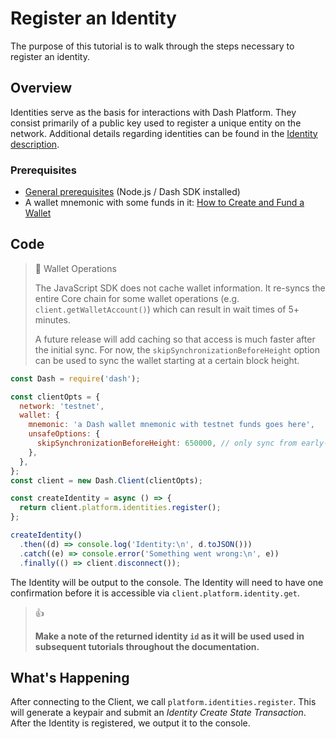# Register an Identity

The purpose of this tutorial is to walk through the steps necessary to register an identity.

## Overview
Identities serve as the basis for interactions with Dash Platform. They consist primarily of a public key used to register a unique entity on the network. Additional details regarding identities can be found in the [Identity description](explanation-identity).

### Prerequisites
- [General prerequisites](tutorials-introduction#prerequisites) (Node.js / Dash SDK installed)
- A wallet mnemonic with some funds in it: [How to Create and Fund a Wallet](tutorial-create-and-fund-a-wallet)

## Code

> 📘 Wallet Operations
>
> The JavaScript SDK does not cache wallet information. It re-syncs the entire Core chain for some wallet operations (e.g. `client.getWalletAccount()`) which can result in wait times of  5+ minutes. 
>
> A future release will add caching so that access is much faster after the initial sync. For now, the `skipSynchronizationBeforeHeight` option can be used to sync the wallet starting at a certain block height.

```javascript
const Dash = require('dash');

const clientOpts = {
  network: 'testnet',
  wallet: {
  	mnemonic: 'a Dash wallet mnemonic with testnet funds goes here',
    unsafeOptions: {
      skipSynchronizationBeforeHeight: 650000, // only sync from early-2022
    },
  },
};
const client = new Dash.Client(clientOpts);

const createIdentity = async () => {
  return client.platform.identities.register();
};

createIdentity()
  .then((d) => console.log('Identity:\n', d.toJSON()))
  .catch((e) => console.error('Something went wrong:\n', e))
  .finally(() => client.disconnect());
``` 

The Identity will be output to the console. The Identity will need to have one confirmation before it is accessible via `client.platform.identity.get`.

> 👍
>
> **Make a note of the returned identity `id` as it will be used used in subsequent tutorials throughout the documentation.**

## What's Happening

After connecting to the Client, we call `platform.identities.register`. This will generate a keypair and submit an _Identity Create State Transaction_. After the Identity is registered, we output it to the console.